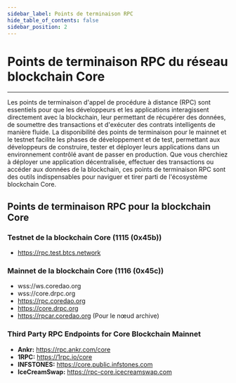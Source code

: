 ```yaml
---
sidebar_label: Points de terminaison RPC
hide_table_of_contents: false
sidebar_position: 2
---
```


# Points de terminaison RPC du réseau blockchain Core

---

Les points de terminaison d'appel de procédure à distance (RPC) sont essentiels pour que les développeurs et les applications interagissent directement avec la blockchain, leur permettant de récupérer des données, de soumettre des transactions et d'exécuter des contrats intelligents de manière fluide. La disponibilité des points de terminaison pour le mainnet et le testnet facilite les phases de développement et de test, permettant aux développeurs de construire, tester et déployer leurs applications dans un environnement contrôlé avant de passer en production. Que vous cherchiez à déployer une application décentralisée, effectuer des transactions ou accéder aux données de la blockchain, ces points de terminaison RPC sont des outils indispensables pour naviguer et tirer parti de l'écosystème blockchain Core.

## Points de terminaison RPC pour la blockchain Core

### Testnet de la blockchain Core (1115 (0x45b))

- https://rpc.test.btcs.network

### Mainnet de la blockchain Core (1116 (0x45c))

- wss://ws.coredao.org
- wss://core.drpc.org
- https://rpc.coredao.org
- https://core.drpc.org
- https://rpcar.coredao.org (Pour le nœud archive)

### Third Party RPC Endpoints for Core Blockchain Mainnet

- **Ankr:** https://rpc.ankr.com/core
- **1RPC:** https://1rpc.io/core
- **INFSTONES:** https://core.public.infstones.com
- **IceCreamSwap:** https://rpc-core.icecreamswap.com
